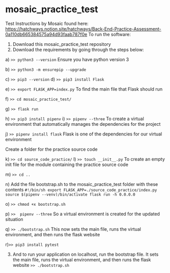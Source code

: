 # mosaic_practice_test

Test Instructions by Mosaic found here: https://hatchways.notion.site/hatchways/Back-End-Practice-Assessment-0a110db665384575a94d93faab787f0e
To run the software:
1. Download this mosaic_practice_test repository
2. Download the requirements by going through the steps below:

a) `>> python3 --version`
Ensure you have python version 3

b) `>> python3 -m ensurepip --upgrade`

c) `>> pip3 --version`
d) `>> pip3 install Flask`

e) `>> export FLASK_APP=index.py`
To find the main file that Flask should run

f) `>> cd mosaic_practice_test/`

g) `>> flask run`


h) `>> pip3 install pipenv`
i) `>> pipenv --three`
To create a virtual environment that automatically manages the dependencies for the project

j) `>> pipenv install flask`
Flask is one of the dependencies for our virtual environment

Create a folder for the practice source code

k) `>> cd source_code_practice/`
l) `>> touch __init__.py`
To create an empty init file for the module containing the practice source code

m) `>> cd ..`

n) Add the file bootstrap.sh to the mosaic_practice_test folder with these contents
`#!/bin/sh
export FLASK_APP=./source_code_practice/index.py
source $(pipenv --venv)/bin/activate
flask run -h 0.0.0.0`


o) `>> chmod +x bootstrap.sh`

p) `>>  pipenv --three`
So a virtual environment is created for the updated situation

q) `>> ./bootstrap.sh`
This now sets the main file,  runs the virtual environment, and then runs the flask website

r)`>> ​​pip3 install pytest`



3. And to run your application on localhost, run the bootstrap file. It sets the main file,  runs the virtual environment, and then runs the flask website
`>> ./bootstrap.sh`
